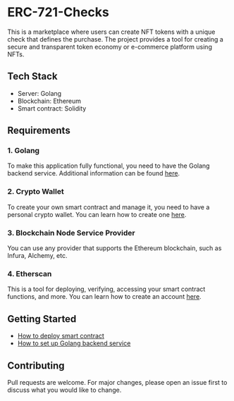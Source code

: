 # ERC-721-Checks

This is a marketplace where users can create NFT tokens with a unique check that defines the purchase. The project provides a tool for creating a secure and transparent token economy or e-commerce platform using NFTs.

## Tech Stack

* Server: Golang
* Blockchain: Ethereum
* Smart contract: Solidity

## Requirements

### 1. Golang

To make this application fully functional, you need to have the Golang backend service. Additional information can be found [here](https://github.com/ArtemBurakov/ERC-721-Checks/tree/main/server).

### 2. Crypto Wallet

To create your own smart contract and manage it, you need to have a personal crypto wallet. You can learn how to create one [here](https://metamask.io/).

### 3. Blockchain Node Service Provider

You can use any provider that supports the Ethereum blockchain, such as Infura, Alchemy, etc.

### 4. Etherscan

This is a tool for deploying, verifying, accessing your smart contract functions, and more. You can learn how to create an account [here](https://etherscan.io/).

## Getting Started

 - [How to deploy smart contract](https://github.com/ArtemBurakov/ERC-721-Checks/tree/main/contract)
 - [How to set up Golang backend service](https://github.com/ArtemBurakov/ERC-721-Checks/tree/main/server)

## Contributing

Pull requests are welcome. For major changes, please open an issue first to discuss what you would like to change.
